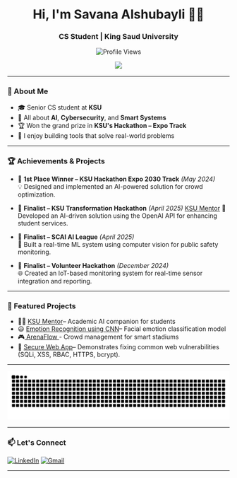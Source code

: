 <h1 align="center">Hi, I'm Savana Alshubayli 👩‍💻</h1>
<h3 align="center">CS Student | King Saud University</h3>
<p align="center">
  <img src="https://komarev.com/ghpvc/?username=Savana-Alshubayli&label=Profile%20Views&color=blueviolet" alt="Profile Views" />
</p>

<p align="center">
  <a href="https://skillicons.dev">
    <img src="https://skillicons.dev/icons?i=kali,py,anaconda,c,eclipse,figma,html,java,js,matlab,mysql,notion,php,swift,vscode" />
  </a>
</p>

---

### 💬 About Me
- 🎓 Senior CS student at **KSU**
- 🧠 All about **AI**, **Cybersecurity**, and **Smart Systems**
- 🏆 Won the grand prize in **KSU's Hackathon – Expo Track**
- 💬 I enjoy building tools that solve real-world problems

---
### 🏆 Achievements & Projects

- 🥇 **1st Place Winner – KSU Hackathon Expo 2030 Track** *(May 2024)*  
  💡 Designed and implemented an AI-powered solution for crowd optimization.

- 🥈 **Finalist – KSU Transformation Hackathon** *(April 2025)*
   [KSU Mentor](https://github.com/Savana-Alshubayli/KSU-Mentor)  🤖 Developed an AI-driven solution using the OpenAI API for enhancing student services.

- 🥈 **Finalist – SCAI AI League** *(April 2025)*  
  🎯 Built a real-time ML system using computer vision for public safety monitoring.

- 🥈 **Finalist – Volunteer Hackathon** *(December 2024)*  
  🌐 Created an IoT-based monitoring system for real-time sensor integration and reporting.

---

### 🧠 Featured Projects

- 🧑‍🏫 [KSU Mentor](https://github.com/Savana-Alshubayli/KSU-Mentor)– Academic AI companion for students  
- 😃 [Emotion Recognition using CNN](https://github.com/Savana-Alshubayli/facial-emotion-recognition)– Facial emotion classification model  
- 🎮[ ArenaFlow ](https://github.com/Savana-Alshubayli/ArenaFlow)- Crowd management for smart stadiums
- 🔐 [Secure Web App](https://github.com/Savana-Alshubayli/secure-web-app)– Demonstrates fixing common web vulnerabilities (SQLi, XSS, RBAC, HTTPS, bcrypt).

---

<picture>
  <source media="(prefers-color-scheme: dark)" srcset="https://raw.githubusercontent.com/Savana-Alshubayli/Savana-Alshubayli/output/github-snake-dark.svg" />
  <source media="(prefers-color-scheme: light)" srcset="https://raw.githubusercontent.com/Savana-Alshubayli/Savana-Alshubayli/output/github-snake.svg" />
  <img alt="github-snake" src="https://raw.githubusercontent.com/Savana-Alshubayli/Savana-Alshubayli/output/github-snake.svg" />
</picture>

---

### 📫 Let's Connect

[![LinkedIn](https://img.shields.io/badge/-LinkedIn-0077B5?style=flat&logo=linkedin&logoColor=white)]([https://www.linkedin.com/in/your-link/](https://www.linkedin.com/in/savana-al-shubayli-b2a30621a/))
[![Gmail](https://img.shields.io/badge/-Gmail-D14836?style=flat&logo=gmail&logoColor=white)](savanaalshubayli@gmail.com )

---


